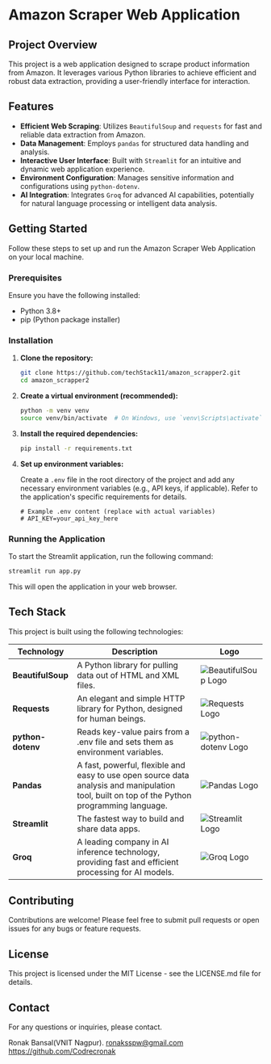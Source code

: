 # Amazon Scraper Web Application

## Project Overview

This project is a web application designed to scrape product information from Amazon. It leverages various Python libraries to achieve efficient and robust data extraction, providing a user-friendly interface for interaction.

## Features

- **Efficient Web Scraping**: Utilizes `BeautifulSoup` and `requests` for fast and reliable data extraction from Amazon.
- **Data Management**: Employs `pandas` for structured data handling and analysis.
- **Interactive User Interface**: Built with `Streamlit` for an intuitive and dynamic web application experience.
- **Environment Configuration**: Manages sensitive information and configurations using `python-dotenv`.
- **AI Integration**: Integrates `Groq` for advanced AI capabilities, potentially for natural language processing or intelligent data analysis.

## Getting Started

Follow these steps to set up and run the Amazon Scraper Web Application on your local machine.

### Prerequisites

Ensure you have the following installed:

- Python 3.8+
- pip (Python package installer)

### Installation

1.  **Clone the repository:**

    ```bash
    git clone https://github.com/techStack11/amazon_scrapper2.git
    cd amazon_scrapper2
    ```

2.  **Create a virtual environment (recommended):**

    ```bash
    python -m venv venv
    source venv/bin/activate  # On Windows, use `venv\Scripts\activate`
    ```

3.  **Install the required dependencies:**

    ```bash
    pip install -r requirements.txt
    ```

4.  **Set up environment variables:**

    Create a `.env` file in the root directory of the project and add any necessary environment variables (e.g., API keys, if applicable). Refer to the application's specific requirements for details.

    ```
    # Example .env content (replace with actual variables)
    # API_KEY=your_api_key_here
    ```

### Running the Application

To start the Streamlit application, run the following command:

```bash
streamlit run app.py
```

This will open the application in your web browser.

## Tech Stack

This project is built using the following technologies:

| Technology | Description | Logo |
|---|---|---|
| **BeautifulSoup** | A Python library for pulling data out of HTML and XML files. | ![BeautifulSoup Logo](https://private-us-east-1.manuscdn.com/sessionFile/f0pLx9jPZdkSy8aj6lpcvY/sandbox/cQBZWbzbnZFhzOz6bld61B-images_1754222168506_na1fn_L2hvbWUvdWJ1bnR1L3VwbG9hZC9zZWFyY2hfaW1hZ2VzL1ZROG1DVkZrYlIxNg.png?Policy=eyJTdGF0ZW1lbnQiOlt7IlJlc291cmNlIjoiaHR0cHM6Ly9wcml2YXRlLXVzLWVhc3QtMS5tYW51c2Nkbi5jb20vc2Vzc2lvbkZpbGUvZjBwTHg5alBaZGtTeThhajZscGN2WS9zYW5kYm94L2NRQlpXYnpiblpGaHpPejZibGQ2MUItaW1hZ2VzXzE3NTQyMjIxNjg1MDZfbmExZm5fTDJodmJXVXZkV0oxYm5SMUwzVndiRzloWkM5elpXRnlZMmhmYVcxaFoyVnpMMVpST0cxRFZrWnJZbEl4TmcucG5nIiwiQ29uZGl0aW9uIjp7IkRhdGVMZXNzVGhhbiI6eyJBV1M6RXBvY2hUaW1lIjoxNzk4NzYxNjAwfX19XX0_&Key-Pair-Id=K2HSFNDJXOU9YS&Signature=iiEqqTBNipFYArgK4CGxvxH8iFhbBdEPK7oAdxXXiKesHga~P94HYkeEIYI9jWqedoAJ83huBYndTKJwjyPssapy9zoEY5z7cMcRn~BqbCnxRDl8UNOPfaQUZwdzy~M-uv~poruRhyqNc7e-2lWESodP9429gGLffSaMrmb9zBPq~-r-qSgidNW-zDIozZEuoNW7mISlBUqaY2RikxAhgEzE-3IvwJhcQEjsbM9A8DQmQIaxuheJBm1vDO7fvW9LPU1rlQg5zbrC5JJ1NzJRzZmwJx4WTbnZ-NAH45qf~1ENoqf67hRCd6~WtfVq-ryKFkDGLsYgod3N8nkfzBjkPw__) |
| **Requests** | An elegant and simple HTTP library for Python, designed for human beings. | ![Requests Logo](https://private-us-east-1.manuscdn.com/sessionFile/f0pLx9jPZdkSy8aj6lpcvY/sandbox/cQBZWbzbnZFhzOz6bld61B-images_1754222168506_na1fn_L2hvbWUvdWJ1bnR1L3VwbG9hZC9zZWFyY2hfaW1hZ2VzL3ZiVEx4QkU3S29wSw.png?Policy=eyJTdGF0ZW1lbnQiOlt7IlJlc291cmNlIjoiaHR0cHM6Ly9wcml2YXRlLXVzLWVhc3QtMS5tYW51c2Nkbi5jb20vc2Vzc2lvbkZpbGUvZjBwTHg5alBaZGtTeThhajZscGN2WS9zYW5kYm94L2NRQlpXYnpiblpGaHpPejZibGQ2MUItaW1hZ2VzXzE3NTQyMjIxNjg1MDZfbmExZm5fTDJodmJXVXZkV0oxYm5SMUwzVndiRzloWkM5elpXRnlZMmhmYVcxaFoyVnpMM1ppVkV4NFFrVTNTMjl3U3cucG5nIiwiQ29uZGl0aW9uIjp7IkRhdGVMZXNzVGhhbiI6eyJBV1M6RXBvY2hUaW1lIjoxNzk4NzYxNjAwfX19XX0_&Key-Pair-Id=K2HSFNDJXOU9YS&Signature=jWZOVENIQbEHk7dGzJVOoK6v7URUjX~yttaF44kYcV4lkaYqVSHHURQsPpXaCqFLm10IMgcXbsdNSV95wagGHV0jMO8D4gpomDHchDkqeRcRzaDrtRx~kwtudDBr~fqK2ua3ej80o5QunuqzTpuiS8z86K9wGSrXEmRE4woXa5yaAbivXm8TNi5y02XVUaQ67PNTsLx2JY1R~ee7r-zFaU6-A3YlGs7MrnstZFaFqmo6ZjRsjrNO8b2Jc0JKvkFGAwBnteNpN8OeMYs9ioSPoe84HGU2~sNJjg2ZM5LM04Vo6fhK4kz9QoObBlBVpldPUW2k4B6pU6q2dTuz2oaYOw__) |
| **python-dotenv** | Reads key-value pairs from a .env file and sets them as environment variables. | ![python-dotenv Logo](https://private-us-east-1.manuscdn.com/sessionFile/f0pLx9jPZdkSy8aj6lpcvY/sandbox/cQBZWbzbnZFhzOz6bld61B-images_1754222168507_na1fn_L2hvbWUvdWJ1bnR1L3VwbG9hZC9zZWFyY2hfaW1hZ2VzL2lNcGtLQ25PMVZqUA.png?Policy=eyJTdGF0ZW1lbnQiOlt7IlJlc291cmNlIjoiaHR0cHM6Ly9wcml2YXRlLXVzLWVhc3QtMS5tYW51c2Nkbi5jb20vc2Vzc2lvbkZpbGUvZjBwTHg5alBaZGtTeThhajZscGN2WS9zYW5kYm94L2NRQlpXYnpiblpGaHpPejZibGQ2MUItaW1hZ2VzXzE3NTQyMjIxNjg1MDdfbmExZm5fTDJodmJXVXZkV0oxYm5SMUwzVndiRzloWkM5elpXRnlZMmhmYVcxaFoyVnpMMmxOY0d0TFEyNVBNVlpxVUEucG5nIiwiQ29uZGl0aW9uIjp7IkRhdGVMZXNzVGhhbiI6eyJBV1M6RXBvY2hUaW1lIjoxNzk4NzYxNjAwfX19XX0_&Key-Pair-Id=K2HSFNDJXOU9YS&Signature=ZEiRLCY30djEcdQuLvo50TXNw0PZRoA6uyEV5P8RoSaO6IJeEvNjgpZ2aEkhucvKZ3RC9YG5EasLlUf10LHrXbUyrY8wj9gXz1Bd6NUc6NC6ah4l0Y4Zj0VztxLdnLJ3jYIfFrDFbTe~YDRPiZcmVhAN-T5oDG~EJkQW4U13pA-5nKlV-dMnstsaCZAPAjFnvajKHezDNJuyrjA2yGw0J5mZX~-Q7vStcJOa8-9BVFrUkl8l1R74QRenwrmfmeR~eaVKasXSGURq1BoUuCQGLI5xFp~lA2bSCHHnbp1Bbt9V3r3wQNtwlvwfoc7arQwp-y7C07vRKJqCFidWUtErMw__) |
| **Pandas** | A fast, powerful, flexible and easy to use open source data analysis and manipulation tool, built on top of the Python programming language. | ![Pandas Logo](https://private-us-east-1.manuscdn.com/sessionFile/f0pLx9jPZdkSy8aj6lpcvY/sandbox/cQBZWbzbnZFhzOz6bld61B-images_1754222168507_na1fn_L2hvbWUvdWJ1bnR1L3VwbG9hZC9zZWFyY2hfaW1hZ2VzL0x2aW9vSUZxOVY0Nw.png?Policy=eyJTdGF0ZW1lbnQiOlt7IlJlc291cmNlIjoiaHR0cHM6Ly9wcml2YXRlLXVzLWVhc3QtMS5tYW51c2Nkbi5jb20vc2Vzc2lvbkZpbGUvZjBwTHg5alBaZGtTeThhajZscGN2WS9zYW5kYm94L2NRQlpXYnpiblpGaHpPejZibGQ2MUItaW1hZ2VzXzE3NTQyMjIxNjg1MDdfbmExZm5fTDJodmJXVXZkV0oxYm5SMUwzVndiRzloWkM5elpXRnlZMmhmYVcxaFoyVnpMMHgyYVc5dlNVWnhPVlkwTncucG5nIiwiQ29uZGl0aW9uIjp7IkRhdGVMZXNzVGhhbiI6eyJBV1M6RXBvY2hUaW1lIjoxNzk4NzYxNjAwfX19XX0_&Key-Pair-Id=K2HSFNDJXOU9YS&Signature=JLkWpXznkZ7A2fm~oz9KaQ5gffmSGCQjcrrpBFT3I1eTQDvfD066mA86OJNQjJF86MAcpSsFUrym~sSLeF755J3zrB0Ylcer0~9o6jcPCFDgr6s7m5nArM~mvJx1A1oogzErSut26ZUkC8ZOwfigbUxymwI3zHhk2-NSfLqwmBORY5ThYTAb9FffjEB-0sWmLPxpRcvls~SdHQVdqVgSFDgVRmGq0hPOrzYERLiNlQ5VpoGolBFIhAvdjpBTkeEpfLfdvFPiJWQC~qfeDcXdgumuMKcMiHgbfRH8fBkuOjQ9cMSPHWJ--ZkNWg6DtBr9xlx~mltHYdnvfgCmnJDBBQ__) |
| **Streamlit** | The fastest way to build and share data apps. | ![Streamlit Logo](https://private-us-east-1.manuscdn.com/sessionFile/f0pLx9jPZdkSy8aj6lpcvY/sandbox/cQBZWbzbnZFhzOz6bld61B-images_1754222168508_na1fn_L2hvbWUvdWJ1bnR1L3VwbG9hZC9zZWFyY2hfaW1hZ2VzL1NxOEQ1alRkUTdyWQ.png?Policy=eyJTdGF0ZW1lbnQiOlt7IlJlc291cmNlIjoiaHR0cHM6Ly9wcml2YXRlLXVzLWVhc3QtMS5tYW51c2Nkbi5jb20vc2Vzc2lvbkZpbGUvZjBwTHg5alBaZGtTeThhajZscGN2WS9zYW5kYm94L2NRQlpXYnpiblpGaHpPejZibGQ2MUItaW1hZ2VzXzE3NTQyMjIxNjg1MDhfbmExZm5fTDJodmJXVXZkV0oxYm5SMUwzVndiRzloWkM5elpXRnlZMmhmYVcxaFoyVnpMMU54T0VRMWFsUmtVVGR5V1EucG5nIiwiQ29uZGl0aW9uIjp7IkRhdGVMZXNzVGhhbiI6eyJBV1M6RXBvY2hUaW1lIjoxNzk4NzYxNjAwfX19XX0_&Key-Pair-Id=K2HSFNDJXOU9YS&Signature=ovbPjR~Zd-T0iqph1wYHIFmIJb4lfZ7Zx9Rcvz~vkY0eb6ageUg9Du3xv4MKuBL4Om8ajgsc~xGSB0YbrKOLCD5MuOHrsi9S-qZZvCNdcTkMSHMezKciuvAMmaxKBj3~b52kOuhTninIPibwVg7fWcsc1u4rCi0DJMwZPI0p~6SWWNeKi-EeFqfAmhfYbNCq-c91hSjlWfyWuWZ2olnJ-CQBsLbOwGoFH5pYGV6C-IrilDFelfG0UIEaXD6Yc40NhkKJq-dN5GHZyq8t91a-LMVJPISNPnxyFcBmUkrLQ5FFOVumNBbGtcSzHFYi5fC1fSCctKGz6kMsyFsZI9Yh0A__) |
| **Groq** | A leading company in AI inference technology, providing fast and efficient processing for AI models. | ![Groq Logo](https://private-us-east-1.manuscdn.com/sessionFile/f0pLx9jPZdkSy8aj6lpcvY/sandbox/cQBZWbzbnZFhzOz6bld61B-images_1754222168508_na1fn_L2hvbWUvdWJ1bnR1L3VwbG9hZC9zZWFyY2hfaW1hZ2VzLzZuZGhzbWx6UzRuTw.png?Policy=eyJTdGF0ZW1lbnQiOlt7IlJlc291cmNlIjoiaHR0cHM6Ly9wcml2YXRlLXVzLWVhc3QtMS5tYW51c2Nkbi5jb20vc2Vzc2lvbkZpbGUvZjBwTHg5alBaZGtTeThhajZscGN2WS9zYW5kYm94L2NRQlpXYnpiblpGaHpPejZibGQ2MUItaW1hZ2VzXzE3NTQyMjIxNjg1MDhfbmExZm5fTDJodmJXVXZkV0oxYm5SMUwzVndiRzloWkM5elpXRnlZMmhmYVcxaFoyVnpMelp1WkdoemJXeDZVelJ1VHcucG5nIiwiQ29uZGl0aW9uIjp7IkRhdGVMZXNzVGhhbiI6eyJBV1M6RXBvY2hUaW1lIjoxNzk4NzYxNjAwfX19XX0_&Key-Pair-Id=K2HSFNDJXOU9YS&Signature=M~oSCH9Fx677rveVoGrn430XIarKGsLxTGDC3f8PC3ZWmwhvTxtuLwdyiw397JbcKuPTSTEV6EOgIYxsPSXIfX7EG9gjwZMH2KdxkxLSso4dnlF8yEnK1Vvw3PnY5REOJjrJquh0-vygtWSIKD7Z3s7ksDSz~l3-UidxL6EV2KHEc777xe4BOzLXn9bJ5-Bqd4gpGTHqWkQGHvqwJ-P-mZmzQQFwSX8srfNHRKapEZ5zQMsTMauTBEl~KMMilMONQ3DxbBJFDeT5Sc0RBqG8cEeZMcGvdW1B7jYR4Hb3o-YYCF8GkM0QDVkA3Hs6-zgfhKomLkB7yNoAMTUNBAM6Xg__) |

## Contributing

Contributions are welcome! Please feel free to submit pull requests or open issues for any bugs or feature requests.

## License

This project is licensed under the MIT License - see the LICENSE.md file for details.

## Contact

For any questions or inquiries, please contact.

Ronak Bansal(VNIT Nagpur).
ronaksspw@gmail.com
https://github.com/Codrecronak
